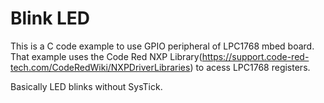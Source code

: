 Blink LED
==========

This is a C code example to use GPIO peripheral of LPC1768 mbed board. That example uses the Code Red NXP Library(https://support.code-red-tech.com/CodeRedWiki/NXPDriverLibraries) to acess LPC1768 registers.

Basically LED blinks without SysTick.
